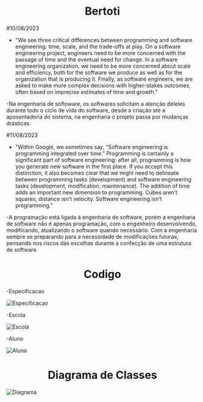 <h1 align="center"> Bertoti </h1>


#10/08/2023 
- "We see three critical differences between programming and software engineering: time, scale, and the trade-offs at play. On a software engineering project, engineers need to be more concerned 
with the passage of time and the eventual need for change. In a software engineering organization, we need to be more concerned about scale and efficiency, both for the software we produce as well as for the organization
that is producing it. Finally, as software engineers, we are asked to make more complex decisions with higher-stakes outcomes, often based on imprecise estimates of time and growth."

-Na engenharia de softoware, os softwares solicitam a atenção deleles durante todo o ciclo de vida do software, desde a criação até a aposentadoria do sistema, na engenharia o projeto passa por mudanças drásticas.



#11/08/2023
- "Within Google, we sometimes say, “Software engineering is programming integrated over time.” Programming is certainly a significant part of software engineering: after all, programming is how you generate 
new software in the first place. If you accept this distinction, it also becomes clear that we might need to delineate between programming tasks (development) and software engineering tasks (development, modification, maintenance). 
The addition of time adds an important new dimension to programming. Cubes aren’t squares, distance isn’t velocity. Software engineering isn’t programming."

-A programação está ligada à engenharia de software, porém a engenharia de software não é apenas programação, com o engenheiro desenvolvendo, modificando, atualizando o software quando necessário. Com a engenharia sempre se preparando
para a necessidade de modificações futuras, pensando nos riscos das escolhas durante a confecção de uma estrutura de software.

<h1 align="center"> Codigo </h1>

-Especificacao

![Especificacao](https://github.com/pedrohenribeiro/bertoti/assets/126246097/d55540fc-5575-4fb0-b20d-fb15ab696fdd)


-Escola


![Escola](https://github.com/pedrohenribeiro/bertoti/assets/126246097/5d144acc-4922-4614-894b-e2f2b4bc25d2)


-Aluno


![Aluno](https://github.com/pedrohenribeiro/bertoti/assets/126246097/38d3d4c6-7f90-4a09-924e-5c3e02df6e65)

<h1 align="center"> Diagrama de Classes </h1>


![Diagrama](https://github.com/pedrohenribeiro/bertoti/assets/126246097/fba6cd1e-9e8b-4aff-9272-bcf30ecd6701)


